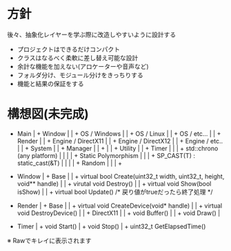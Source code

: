# 方針
後々、抽象化レイヤーを学ぶ際に改造しやすいように設計する
- プロジェクトはできるだけコンパクト
- クラスはなるべく柔軟に差し替え可能な設計
- 余計な機能を加えない(アロケーターや音声など)
- フォルダ分け、モジュール分けをきっちりする
- 機能と結果の保証をする

# 構想図(未完成)
* Main
| + Window
| | + OS / Windows
| | + OS / Linux
| | + OS / etc...
|
| + Render
| | + Engine / DirectX11
| | + Engine / DirectX12
| | + Engine / etc..
| 
| + System
| | + Manager
| | + 
|
| + Utility
| | + Timer
| | | + std::chrono (any platform)
| |
| | + Static Polymorphism
| | | + SP_CAST(T) : static_cast(&T)
| | 
| | + Random
| | | + 


* Window
| + Base
| | + virtual bool Create(uint32_t width, uint32_t, height, void** handle)
| | + virutal void Destroy()
| | + virtual void Show(bool isShow)
| | + virtual bool Update() /* 戻り値がtrueだったら終了処理 */

* Render
| + Base
| | + virtual void CreateDevice(void* handle)
| | + virtual void DestroyDevice()
| 
| + DirectX11
| | + void Buffer()
| | + void Draw()
| 

* Timer
| + void Start()
| + void Stop()
| + uint32_t GetElapsedTime()

※ Rawでキレイに表示されます


